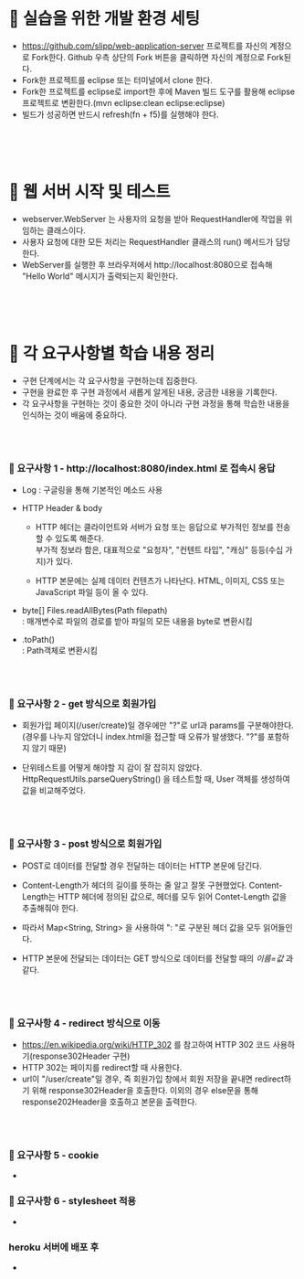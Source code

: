 # 🔧 실습을 위한 개발 환경 세팅
* https://github.com/slipp/web-application-server 프로젝트를 자신의 계정으로 Fork한다. Github 우측 상단의 Fork 버튼을 클릭하면 자신의 계정으로 Fork된다.
* Fork한 프로젝트를 eclipse 또는 터미널에서 clone 한다.
* Fork한 프로젝트를 eclipse로 import한 후에 Maven 빌드 도구를 활용해 eclipse 프로젝트로 변환한다.(mvn eclipse:clean eclipse:eclipse)
* 빌드가 성공하면 반드시 refresh(fn + f5)를 실행해야 한다.

<br/><br/><br/>

# 📝 웹 서버 시작 및 테스트
* webserver.WebServer 는 사용자의 요청을 받아 RequestHandler에 작업을 위임하는 클래스이다.
* 사용자 요청에 대한 모든 처리는 RequestHandler 클래스의 run() 메서드가 담당한다.
* WebServer를 실행한 후 브라우저에서 http://localhost:8080으로 접속해 "Hello World" 메시지가 출력되는지 확인한다.

<br/><br/><br/>

# 📁 각 요구사항별 학습 내용 정리
* 구현 단계에서는 각 요구사항을 구현하는데 집중한다. 
* 구현을 완료한 후 구현 과정에서 새롭게 알게된 내용, 궁금한 내용을 기록한다.
* 각 요구사항을 구현하는 것이 중요한 것이 아니라 구현 과정을 통해 학습한 내용을 인식하는 것이 배움에 중요하다. 

<br/><br/>

### 📌 요구사항 1 - http://localhost:8080/index.html 로 접속시 응답
- Log : 구글링을 통해 기본적인 메소드 사용

- HTTP Header & body
  - HTTP 헤더는 클라이언트와 서버가 요청 또는 응답으로 부가적인 정보를 전송할 수 있도록 해준다. <br/>
  부가적 정보라 함은, 대표적으로 "요청자", "컨텐트 타입", "캐싱" 등등(수십 가지)가 있다.

  - HTTP 본문에는 실제 데이터 컨텐츠가 나타난다. HTML, 이미지, CSS 또는 JavaScript 파일 등이 올 수 있다.

- byte[] Files.readAllBytes(Path filepath) <br/>
: 매개변수로 파일의 경로를 받아 파일의 모든 내용을 byte로 변환시킴

- .toPath() <br/>
: Path객체로 변환시킴

<br/><br/>

### 📌 요구사항 2 - get 방식으로 회원가입
- 회원가입 페이지(/user/create)일 경우에만 "?"로 url과 params를 구분해야한다.
	(경우를 나누지 않았더니 index.html을 접근할 때 오류가 발생했다. "?"를 포함하지 않기 때문)
  
- 단위테스트를 어떻게 해야할 지 감이 잘 잡히지 않았다.
	HttpRequestUtils.parseQueryString() 을 테스트할 때, User 객체를 생성하여 값을 비교해주었다.
  
<br/><br/>

### 📌 요구사항 3 - post 방식으로 회원가입
- POST로 데이터를 전달할 경우 전달하는 데이터는 HTTP 본문에 담긴다.

- Content-Length가 헤더의 길이를 뜻하는 줄 알고 잘못 구현했었다. Content-Length는 HTTP 헤더에 정의된 값으로, 헤더를 모두 읽어 Contet-Length 값을 추출해줘야 한다.

- 따라서 Map<String, String> 을 사용하여 ": "로 구분된 헤더 값을 모두 읽어들인다.

- HTTP 본문에 전달되는 데이터는 GET 방식으로 데이터를 전달할 때의 _이름=값_ 과 같다.

<br/><br/>

### 📌 요구사항 4 - redirect 방식으로 이동
- https://en.wikipedia.org/wiki/HTTP_302 를 참고하여 HTTP 302 코드 사용하기(response302Header 구현)
- HTTP 302는 페이지를 redirect할 때 사용한다.
- url이 "/user/create"일 경우, 즉 회원가입 창에서 회원 저장을 끝내면 redirect하기 위해 response302Header을 호출한다. 
	이외의 경우 else문을 통해 response202Header을 호출하고 본문을 출력한다.
	
<br/><br/>


### 📌 요구사항 5 - cookie
* 

### 📌 요구사항 6 - stylesheet 적용
* 

### heroku 서버에 배포 후
* 
